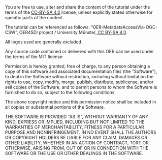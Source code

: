 You are free to use, alter and share the content of the tutorial under the terms of the [CC-BY-SA 4.0](https://creativecommons.org/licenses/by-sa/4.0/deed.de) license, unless explicitly stated otherwise for specific parts of the content. 

The tutorial can be referenced as follows: “OER-MetadataAccessVia-OGC-CSW”, OER4SDI project / University Münster,[ CC BY-SA 4.0](https://creativecommons.org/licenses/by-sa/4.0/legalcode.en).

All logos used are generally excluded. 

Any source code contained or delivered with this OER can be used under the terms of the MIT license:

Permission is hereby granted, free of charge, to any person obtaining a copy of this software and associated documentation files (the "Software"), to deal in the Software without restriction, including without limitation the rights to use, copy, modify, merge, publish, distribute, sublicense, and/or sell copies of the Software, and to permit persons to whom the Software is furnished to do so, subject to the following conditions:

The above copyright notice and this permission notice shall be included in all copies or substantial portions of the Software.

THE SOFTWARE IS PROVIDED "AS IS", WITHOUT WARRANTY OF ANY KIND, EXPRESS OR IMPLIED, INCLUDING BUT NOT LIMITED TO THE WARRANTIES OF MERCHANTABILITY, FITNESS FOR A PARTICULAR PURPOSE AND NONINFRINGEMENT. IN NO EVENT SHALL THE AUTHORS OR COPYRIGHT HOLDERS BE LIABLE FOR ANY CLAIM, DAMAGES OR OTHER LIABILITY, WHETHER IN AN ACTION OF CONTRACT, TORT OR OTHERWISE, ARISING FROM, OUT OF OR IN CONNECTION WITH THE SOFTWARE OR THE USE OR OTHER DEALINGS IN THE SOFTWARE.
